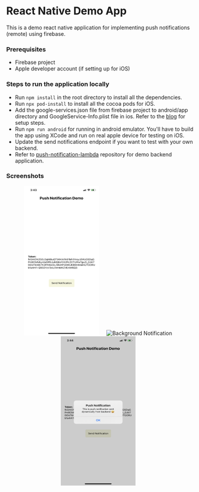 # React Native Demo App

This is a demo react native application for implementing push notifications (remote) using firebase.

### Prerequisites

- Firebase project
- Apple developer account (if setting up for iOS)

### Steps to run the application locally

- Run `npm install` in the root directory to install all the dependencies.
- Run `npx pod-install` to install all the cocoa pods for iOS.
- Add the google-services.json file from firebase project to android/app directory and GoogleService-Info.plist file in ios. Refer to the [blog](https://www.antstack.io/) for setup steps.
- Run `npm run android` for running in android emulator. You'll have to build the app using XCode and run on real apple device for testing on iOS.
- Update the send notifications endpoint if you want to test with your own backend.
- Refer to [push-notification-lambda](https://github.com/antstackio/push-notification-lambda) repository for demo backend application.

### Screenshots

<p align="center">
  <img loading="lazy"  alt="Home Screen" src="screenshots/HomeScreen.PNG" style="width: 200px; height: 400px"> &nbsp; &nbsp;
  <img loading="lazy"  alt="Background Notification" src="screenshots/BackgroundPushNotification.PNG" style="width: 200px; height: 400px"> &nbsp;&nbsp;
  <img loading="lazy"  alt="Foreground Notification" src="screenshots/ForegroundPushNotification.PNG" style="width: 200px; height: 400px"> &nbsp;&nbsp;
</p>
